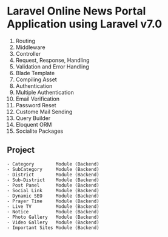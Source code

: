 # Laravel Online News Portal Application using Laravel v7.0
 1. Routing
 2. Middleware
 3. Controller
 4. Request, Response, Handling
 5. Validation and Error Handling
 6. Blade Template
 7. Compiling Asset
 8. Authentication
 9. Multiple Authentication
 10. Email Verification
 11. Password Reset
 12. Custome Mail Sending
 13. Query Builder
 14. Eloquent ORM
 15. Socialite Packages
 ##  Project
 	- Category        Module (Backend)
 	- SubCategory     Module (Backend)
 	- District        Module (Backend)
 	- Sub-District    Module (Backend)
 	- Post Panel      Module (Backend)
 	- Social Link     Module (Backend)
 	- Dynamic SEO     Module (Backend)
 	- Prayer Time     Module (Backend)
 	- Live TV         Module (Backend)
 	- Notice          Module (Backend)
 	- Photo Gallery   Module (Backend)
 	- Video Gallery   Module (Backend) 
 	- Important Sites Module (Backend)
